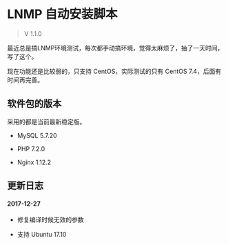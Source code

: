 # LNMP 自动安装脚本

> V 1.1.0

最近总是搞LNMP环境测试，每次都手动搞环境，觉得太麻烦了，抽了一天时间，写了这个。

现在功能还是比较弱的，只支持 CentOS，实际测试的只有 CentOS 7.4，后面有时间再完善。

## 软件包的版本

采用的都是当前最新稳定版。

- MySQL 5.7.20

- PHP 7.2.0

- Nginx 1.12.2

## 更新日志

#### 2017-12-27 

- 修复编译时候无效的参数

- 支持 Ubuntu 17.10
